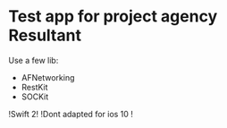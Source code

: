 # Test app for project agency Resultant #
Use a few lib:
- AFNetworking
- RestKit
- SOCKit

!Swift 2!
!Dont adapted for ios 10 !
